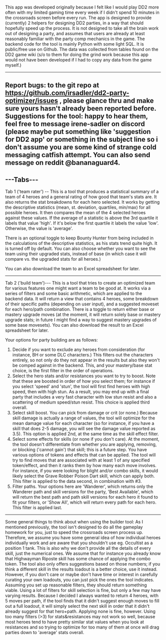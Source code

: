 This app was developed originally because I felt like I would play DD2 more often with my limited gaming time every week if I didn't spend 10 minutes in the crossroads screen before every run. The app is designed to provide (currently) 2 helpers for designing DD2 parties, in a way that should hopefully speed up the process. It is not designed to take all the brain work out of designing a party, and assumes that users are already at least reasonably familiar with the party comp mechanics in the game.
The backend code for the tool is mainly Python with some light SQL. It is public/free use on Github.
 The data was collected from tables found on the DD2 game wiki (s/o to them for doing the grind work because this app would not have been developed if I had to copy any data from the game myself.)

-------------------
Report bugs: to the git repo at https://github.com/irsadler/dd2-party-optimizer/issues , please glance thru and make sure yours hasn't already been reported before.
Suggestions for the tool: happy to hear them, feel free to message irene-sadler on discord (please maybe put something like 'suggestion for DD2 app' or something in the subject line so i don't assume you are some kind of strange cold messaging catfish attempt. You can also send message on reddit @bananaguard4.
-------------------
---Tabs---
-----
Tab 1 ('team rater') --
This is a tool that produces a statistical summary of a team of 4 heroes and a general rating of how good that team's stats are. It also returns the stat breakdowns for each hero selected.
 It works by getting the descriptive statistics (mean, st. deviation, quartiles, min/max) for all possible heroes. It then compares the mean of the 4 selected heroes against these values. If the average of a statistic is above the 3rd quartile it labels that value 'high'. If it's below the first quartile it labels the value 'low'. Otherwise, the value is 'average'.

There is an optional toggle to keep Bounty Hunter from being included in the calculations of the descriptive statistics, as his stats trend quite high. It is turned off by default.
You can also choose whether you want to see the team using their upgraded stats, instead of base (in which case it will compare vs. the upgraded stats for all heroes.)

You can also download the team to an Excel spreadsheet for later.

-------
Tab 2 ('build team')---
 This is a tool that tries to create an optimized team for various features one might want a team to be good at. It works via a series of filters and some basic arithmetic, which are applied to the backend data. It will return a view that contains 4 heroes, some breakdown of their specific paths (depending on user input), and a suggested moveset for each hero/path combination. There is a toggle to return either base or mastery upgrade moves (at the moment, it will return solely base or mastery upgrade stats; in future I might find a way to suggest mastery upgrades of some base movesets). You can also download the result to an Excel spreadsheet for later.

Your options for party building are as follows:
1. Decide if you want to exclude any heroes from consideration (for instance, BH or some DLC characters.) This filters out the characters entirely, so not only do they not appear in the results but also they won't be comped against in the backend. This, and your mastery/base stat choice, is the first filter in the order of operations.
2. Select the hero stats and/or resistances you want to try to boost. Note that these are boosted in order of how you select them; for instance if you select 'speed' and 'stun', the tool will first find heroes with high speed, then with high stun. As a result, you may end up with a final party that includes a very fast character with low stun resist and also a scattering of medium speed/stun resist. This choice is applied third overall.
3. Select skill boost. You can pick from damage or crit (or none.) Because skill damage is actually a range of values, the tool will optimize for the mean damage value for each character (so for instance, if you have a skill that does 2-5 damage, you will see the damage value reported as 3.5). This option is applied 2nd, at the same time as the skill effect filter.
4. Select some effects for skills (or none if you don't care). At the moment, the tool doesn't differentiate from whether you are applying, removing, or blocking ('cannot gain') that skill; this is a future step. You have various options of tokens and effects that can be applied. The tool will try to find moves that are associated with at least 1 of any specified token/effect, and then it ranks them by how many each move involves. For instance, if you were looking for blight and/or combo skills, it would likely select the Grave Robber Poison Dart skill, which can apply both. This filter is applied to the data second, in combination with #3.
5. Filter paths. Your options here are 'Wanderer', which returns only the Wanderer path and skill versions for the party, 'Best Available', which will return the best path and path skill versions for each hero it found to fit your filters, or 'Show All', which will return every path for each hero. This filter is applied last.

-------
Some general things to think about when using the builder tool:
As I mentioned previously, the tool isn't designed to do all the gameplay homework for you, just to speed the crossroads screen process up. Therefore, we assume you have some general idea of how individual heroes individually work and are aware that you shouldn't use eg. Occultist as a position 1 tank. This is also why we don't provide all the details of every skill, just the numerical ones. We assume that for instance you already know that Highwayman Riposte skill has some chance of applying the combo token.
 The tool also only offers suggestions based on those numbers; if you think a different skill in the results loadout is a better choice, use it instead. However, if you don't care or maybe don't have time or interest in carefully curating your own loadouts, you can just pick the ones the tool indicates. Assuming you set up reasonable filters, they should return something viable.
Using a lot of filters for skill selection is fine, but only a few may have varying results. Because I decided I always wanted to return 4 heroes, with 5 moves per path, if the tool finds that it didn't suggest enough moves to fill out a full loadout, it will simply select the next skill in order that it didn't already suggest for that hero+path. Applying none is fine, however.
Using too many filters (>3) for stats&resistances may not work so well, because most heroes tend to have pretty similar stat values when you look at resistances and so trying to optimize for too many of them at once will drag parties down to 'average' stats overall.
